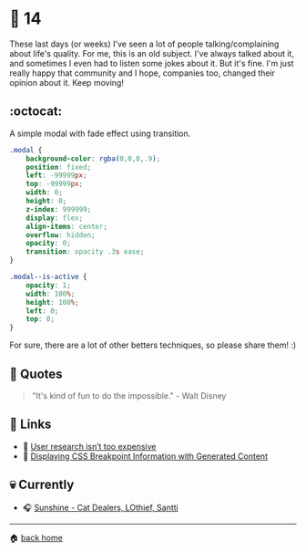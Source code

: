# :pushpin: 14

These last days (or weeks) I've seen a lot of people talking/complaining about life's quality. For me, this is an old subject. I've always talked about it, and sometimes I even had to listen some jokes about it. But it's fine. I'm just really happy that community and I hope, companies too, changed their opinion about it.
Keep moving! 

## :octocat:

A simple modal with fade effect using transition.

```css
.modal {
	background-color: rgba(0,0,0,.9);
	position: fixed;
	left: -99999px;
	top: -99999px;
	width: 0;
	height: 0;
	z-index: 999999;
	display: flex;
	align-items: center;
	overflow: hidden;
	opacity: 0;
	transition: opacity .3s ease;
}

.modal--is-active {
    opacity: 1;
    width: 100%;
    height: 100%;
    left: 0;
    top: 0;
}
```

For sure, there are a lot of other betters techniques, so please share them! :)

## :speech_balloon: Quotes

> "It's kind of fun to do the impossible." - Walt Disney

## :link: Links

* :pencil: [User research isn’t too expensive](https://www.invisionapp.com/blog/user-research-budget/)
* :pencil: [Displaying CSS Breakpoint Information with Generated Content](https://meyerweb.com/eric/thoughts/2018/02/21/displaying-css-breakpoint-information-with-generated-content/)
 
## :skull: Currently

* :headphones: [Sunshine - Cat Dealers, LOthief, Santti](https://open.spotify.com/track/36wm1WBVArEbnIgtkT3abj?si=p5JYW_gSQsCqVby-k0S9jw)

---

:house: [back home](../../../..#home)
